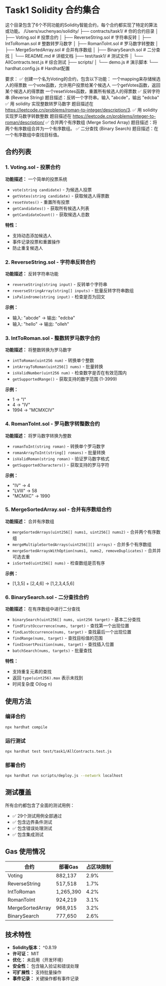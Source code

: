 # Task1 Solidity 合约集合

这个目录包含了6个不同功能的Solidity智能合约，每个合约都实现了特定的算法或功能。
/Users/xuchenyao/solidity/
├── contracts/task1/          # 你的合约目录
│   ├── Voting.sol           # 投票合约
│   ├── ReverseString.sol    # 字符串反转
│   ├── IntToRoman.sol       # 整数转罗马数字
│   ├── RomanToInt.sol       # 罗马数字转整数
│   ├── MergeSortedArray.sol # 合并有序数组
│   ├── BinarySearch.sol     # 二分查找
│   └── README.md            # 详细文档
├── test/task1/              # 测试文件
│   └── AllContracts.test.js # 综合测试
├── scripts/
│   └── demo.js              # 演示脚本
└── hardhat.config.js        # Hardhat配置

要求：
✅ 创建一个名为Voting的合约，包含以下功能：
一个mapping来存储候选人的得票数
一个vote函数，允许用户投票给某个候选人
一个getVotes函数，返回某个候选人的得票数
一个resetVotes函数，重置所有候选人的得票数
✅ 反转字符串 (Reverse String)
题目描述：反转一个字符串。输入 "abcde"，输出 "edcba"
✅  用 solidity 实现整数转罗马数字
题目描述在 https://leetcode.cn/problems/roman-to-integer/description/3.
✅  用 solidity 实现罗马数字转数整数
题目描述在 https://leetcode.cn/problems/integer-to-roman/description/
✅  合并两个有序数组 (Merge Sorted Array)
题目描述：将两个有序数组合并为一个有序数组。
✅  二分查找 (Binary Search)
题目描述：在一个有序数组中查找目标值。

## 合约列表

### 1. Voting.sol - 投票合约
**功能描述：** 一个简单的投票系统
- `vote(string candidate)` - 为候选人投票
- `getVotes(string candidate)` - 获取候选人得票数
- `resetVotes()` - 重置所有投票
- `getCandidates()` - 获取所有候选人列表
- `getCandidateCount()` - 获取候选人总数

**特性：**
- 支持动态添加候选人
- 事件记录投票和重置操作
- 防止重复候选人

### 2. ReverseString.sol - 字符串反转合约
**功能描述：** 反转字符串功能
- `reverseString(string input)` - 反转单个字符串
- `reverseStringArray(string[] inputs)` - 批量反转字符串数组
- `isPalindrome(string input)` - 检查是否为回文

**示例：**
- 输入: "abcde" → 输出: "edcba"
- 输入: "hello" → 输出: "olleh"

### 3. IntToRoman.sol - 整数转罗马数字合约
**功能描述：** 将整数转换为罗马数字
- `intToRoman(uint256 num)` - 转换单个整数
- `intArrayToRoman(uint256[] nums)` - 批量转换
- `isValidNumber(uint256 num)` - 检查数字是否在有效范围内
- `getSupportedRange()` - 获取支持的数字范围 (1-3999)

**示例：**
- 1 → "I"
- 4 → "IV"
- 1994 → "MCMXCIV"

### 4. RomanToInt.sol - 罗马数字转整数合约
**功能描述：** 将罗马数字转换为整数
- `romanToInt(string roman)` - 转换单个罗马数字
- `romanArrayToInt(string[] romans)` - 批量转换
- `isValidRoman(string roman)` - 验证罗马数字格式
- `getSupportedCharacters()` - 获取支持的罗马字符

**示例：**
- "IV" → 4
- "LVIII" → 58
- "MCMXC" → 1990

### 5. MergeSortedArray.sol - 合并有序数组合约
**功能描述：** 合并有序数组
- `mergeSortedArrays(uint256[] nums1, uint256[] nums2)` - 合并两个有序数组
- `mergeMultipleSortedArrays(uint256[][] arrays)` - 合并多个有序数组
- `mergeSortedArraysWithOption(nums1, nums2, removeDuplicates)` - 合并并可选去重
- `isSorted(uint256[] nums)` - 检查数组是否有序

**示例：**
- [1,3,5] + [2,4,6] → [1,2,3,4,5,6]

### 6. BinarySearch.sol - 二分查找合约
**功能描述：** 在有序数组中进行二分查找
- `binarySearch(uint256[] nums, uint256 target)` - 基本二分查找
- `findFirstOccurrence(nums, target)` - 查找第一个出现位置
- `findLastOccurrence(nums, target)` - 查找最后一个出现位置
- `findRange(nums, target)` - 查找目标值的范围
- `findInsertPosition(nums, target)` - 查找插入位置
- `batchSearch(nums, targets)` - 批量查找

**特性：**
- 支持重复元素的查找
- 返回 `type(uint256).max` 表示未找到
- 时间复杂度 O(log n)

## 使用方法

### 编译合约
```bash
npx hardhat compile
```

### 运行测试
```bash
npx hardhat test test/task1/AllContracts.test.js
```

### 部署合约
```bash
npx hardhat run scripts/deploy.js --network localhost
```

## 测试覆盖

所有合约都包含了全面的测试用例：
- ✅ 29个测试用例全部通过
- ✅ 包含边界条件测试
- ✅ 包含错误处理测试
- ✅ 包含集成测试

## Gas 使用情况

| 合约 | 部署Gas | 占区块限制 |
|------|---------|------------|
| Voting | 882,137 | 2.9% |
| ReverseString | 517,518 | 1.7% |
| IntToRoman | 1,265,390 | 4.2% |
| RomanToInt | 924,219 | 3.1% |
| MergeSortedArray | 968,915 | 3.2% |
| BinarySearch | 777,650 | 2.6% |

## 技术特性

- **Solidity版本：** ^0.8.19
- **许可证：** MIT
- **优化：** 未启用（开发环境）
- **安全性：** 包含输入验证和错误处理
- **可扩展性：** 支持批量操作
- **事件记录：** 关键操作都有事件记录
